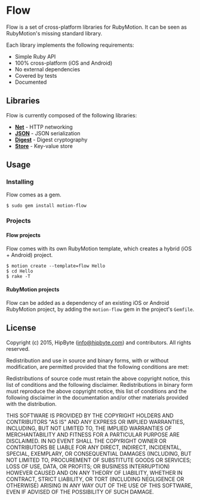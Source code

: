 # Flow

Flow is a set of cross-platform libraries for RubyMotion. It can be seen as RubyMotion's missing standard library.

Each library implements the following requirements:

* Simple Ruby API
* 100% cross-platform (iOS and Android)
* No external dependencies
* Covered by tests
* Documented

## Libraries

Flow is currently composed of the following libraries:

* [**Net**](https://github.com/jjaffeux/Flow/tree/master/flow/net) - HTTP networking
* [**JSON**](https://github.com/jjaffeux/Flow/tree/master/flow/json) - JSON serialization
* [**Digest**](https://github.com/jjaffeux/Flow/tree/master/flow/digest) - Digest cryptography
* [**Store**](https://github.com/jjaffeux/Flow/tree/master/flow/digest) - Key-value store

## Usage

### Installing

Flow comes as a gem. 

```
$ sudo gem install motion-flow
```

### Projects

#### Flow projects

Flow comes with its own RubyMotion template, which creates a hybrid (iOS + Android) project.

```
$ motion create --template=flow Hello
$ cd Hello
$ rake -T
```

#### RubyMotion projects

Flow can be added as a dependency of an existing iOS or Android RubyMotion project, by adding the `motion-flow` gem in the project's `Gemfile`.

## License

Copyright (c) 2015, HipByte (info@hipbyte.com) and contributors. All rights reserved.

Redistribution and use in source and binary forms, with or without modification, are permitted provided that the following conditions are met:

Redistributions of source code must retain the above copyright notice, this list of conditions and the following disclaimer.
Redistributions in binary form must reproduce the above copyright notice, this list of conditions and the following disclaimer in the documentation and/or other materials provided with the distribution.

THIS SOFTWARE IS PROVIDED BY THE COPYRIGHT HOLDERS AND CONTRIBUTORS "AS IS" AND ANY EXPRESS OR IMPLIED WARRANTIES, INCLUDING, BUT NOT LIMITED TO, THE IMPLIED WARRANTIES OF MERCHANTABILITY AND FITNESS FOR A PARTICULAR PURPOSE ARE DISCLAIMED. IN NO EVENT SHALL THE COPYRIGHT OWNER OR CONTRIBUTORS BE LIABLE FOR ANY DIRECT, INDIRECT, INCIDENTAL, SPECIAL, EXEMPLARY, OR CONSEQUENTIAL DAMAGES (INCLUDING, BUT NOT LIMITED TO, PROCUREMENT OF SUBSTITUTE GOODS OR SERVICES; LOSS OF USE, DATA, OR PROFITS; OR BUSINESS INTERRUPTION) HOWEVER CAUSED AND ON ANY THEORY OF LIABILITY, WHETHER IN CONTRACT, STRICT LIABILITY, OR TORT (INCLUDING NEGLIGENCE OR OTHERWISE) ARISING IN ANY WAY OUT OF THE USE OF THIS SOFTWARE, EVEN IF ADVISED OF THE POSSIBILITY OF SUCH DAMAGE.
